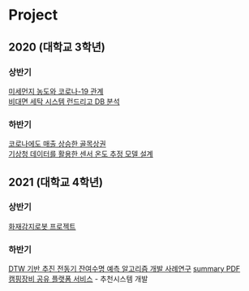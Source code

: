 # Project

## 2020 (대학교 3학년)
### 상반기
[미세먼지 농도와 코로나-19 관계](https://github.com/junseok-0505/Project/blob/main/%EB%AF%B8%EC%84%B8%EB%A8%BC%EC%A7%80%20%EB%86%8D%EB%8F%84%EC%99%80%20%EC%BD%94%EB%A1%9C%EB%82%98-19%20%EA%B4%80%EA%B3%84/%EB%8D%B0%EB%B6%84%EC%9D%91%EB%A0%88%ED%8F%AC%ED%8A%B8_%EA%B9%80%EC%A4%80%EC%84%9D.pdf)<br>
[비대면 세탁 시스템 런드리고 DB 분석](https://github.com/junseok-0505/Project/blob/main/%EB%8D%B0%EC%9D%B4%ED%84%B0%20%EB%B2%A0%EC%9D%B4%EC%8A%A4/1%EC%A1%B0%20%EB%B9%84%EB%8C%80%EB%A9%B4%20%EC%84%B8%ED%83%81%20%EC%8B%9C%EC%8A%A4%ED%85%9C.pdf)
### 하반기
[코로나에도 매출 상승한 골목상권](https://github.com/junseok-0505/Team-Project/blob/main/%EB%B9%85%EB%8D%B0%EC%9D%B4%ED%84%B0%20%EA%B8%B0%EB%B0%98%20%EC%82%AC%EC%97%85%ED%83%80%EB%8B%B9%EC%84%B1%20%EB%B6%84%EC%84%9D/%EB%B9%85%EB%8D%B0%EC%9D%B4%ED%84%B0%20%EC%82%AC%EC%97%85%ED%83%80%EB%8B%B9%EC%84%B1%20%EB%B6%84%EC%84%9D%206%EC%A1%B0_%EC%BD%94%EB%A1%9C%EB%82%98%EC%97%90%EB%8F%84%20%EC%82%B4%EC%95%84%EB%82%A8%EC%9D%80%20%EC%83%81%EA%B6%8C%EC%9D%B4%20%EC%9E%88%EB%8B%A4_%EC%B5%9C%EC%A2%85%EB%B3%B8.pdf)<br>
[기상청 데이터를 활용한 센서 온도 추정 모델 설계](https://github.com/junseok-0505/Project/blob/main/%ED%95%99%EA%B3%BC%20%EB%8D%B0%EC%9D%B4%ED%84%B0%20%EB%B6%84%EC%84%9D%20%EA%B2%BD%EC%A7%84%EB%8C%80%ED%9A%8C/%EB%8D%B0%EC%9D%B4%ED%84%B0%EB%B6%84%EC%84%9D%EA%B2%BD%EC%A7%84%EB%8C%80%ED%9A%8C-%EA%B8%B0%EC%83%81%EC%B2%AD%20%EB%8D%B0%EC%9D%B4%ED%84%B0%EB%A5%BC%20%ED%99%9C%EC%9A%A9%ED%95%9C%20%EC%84%BC%EC%84%9C%20%EC%98%A8%EB%8F%84%20%EC%B6%94%EC%A0%95%20%EB%AA%A8%EB%8D%B8%20%EC%84%A4%EA%B3%84.pdf)

## 2021 (대학교 4학년)
### 상반기
[화재감지로봇 프로젝트](https://github.com/junseok-0505/Project/blob/main/%EB%A9%98%ED%86%A0%EB%A7%81%EA%B8%B0%EB%B0%98AI%EA%B2%BD%EC%A7%84%EB%8C%80%ED%9A%8C/%ED%99%94%EC%9E%AC%EA%B0%90%EC%A7%80%EB%A1%9C%EB%B4%87%ED%94%84%EB%A1%9C%EC%A0%9D%ED%8A%B8.pdf)<br>
### 하반기
[DTW 기반 추진 전동기 잔여수명 예측 알고리즘 개발 사례연구](https://www.dbpia.co.kr/journal/articleDetail?nodeId=NODE10671868) [summary PDF](https://github.com/junseok-0505/Project/blob/main/DTW%20%EA%B8%B0%EB%B0%98%20%EC%B6%94%EC%A7%84%20%EC%A0%84%EB%8F%99%EA%B8%B0%20%EC%9E%94%EC%97%AC%EC%88%98%EB%AA%85%20%EC%98%88%EC%B8%A1%20%EC%95%8C%EA%B3%A0%EB%A6%AC%EC%A6%98%20%EA%B0%9C%EB%B0%9C%20%EC%82%AC%EB%A1%80%EC%97%B0%EA%B5%AC/DTW%20summary.pdf)<br>
[캠핑장비 공유 플랫폼 서비스](https://github.com/junseok-0505/Project/blob/main/%EC%BA%A0%ED%95%91%EC%9E%A5%EB%B9%84%20%EA%B3%B5%EC%9C%A0%20%ED%94%8C%EB%9E%AB%ED%8F%BC%20%EC%84%9C%EB%B9%84%EC%8A%A4%20(%EC%A1%B8%EC%97%85%20%ED%94%84%EB%A1%9C%EC%A0%9D%ED%8A%B8)/%EC%8A%AC%EA%B8%B0%EB%A1%9C%EC%9A%B4%20%EC%BA%A0%ED%95%91%EC%83%9D%ED%99%9C_11.26%EB%B0%9C%ED%91%9C.pdf) - 추천시스템 개발 
